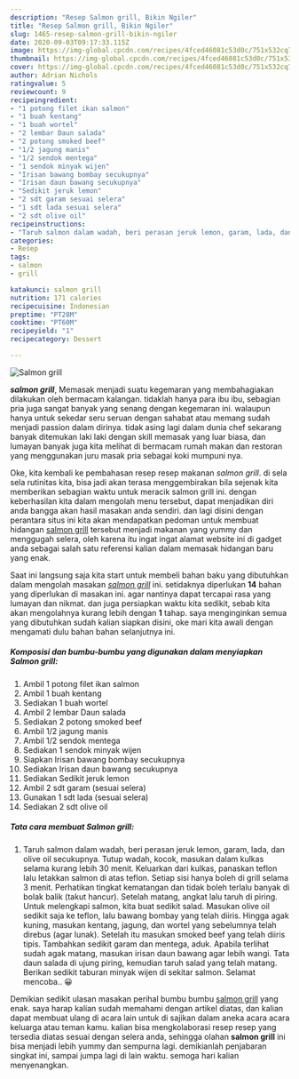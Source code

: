 ```yaml
---
description: "Resep Salmon grill, Bikin Ngiler"
title: "Resep Salmon grill, Bikin Ngiler"
slug: 1465-resep-salmon-grill-bikin-ngiler
date: 2020-09-03T09:17:33.115Z
image: https://img-global.cpcdn.com/recipes/4fced46081c53d0c/751x532cq70/salmon-grill-foto-resep-utama.jpg
thumbnail: https://img-global.cpcdn.com/recipes/4fced46081c53d0c/751x532cq70/salmon-grill-foto-resep-utama.jpg
cover: https://img-global.cpcdn.com/recipes/4fced46081c53d0c/751x532cq70/salmon-grill-foto-resep-utama.jpg
author: Adrian Nichols
ratingvalue: 5
reviewcount: 9
recipeingredient:
- "1 potong filet ikan salmon"
- "1 buah kentang"
- "1 buah wortel"
- "2 lembar Daun salada"
- "2 potong smoked beef"
- "1/2 jagung manis"
- "1/2 sendok mentega"
- "1 sendok minyak wijen"
- "Irisan bawang bombay secukupnya"
- "Irisan daun bawang secukupnya"
- "Sedikit jeruk lemon"
- "2 sdt garam sesuai selera"
- "1 sdt lada sesuai selera"
- "2 sdt olive oil"
recipeinstructions:
- "Taruh salmon dalam wadah, beri perasan jeruk lemon, garam, lada, dan olive oil secukupnya. Tutup wadah, kocok, masukan dalam kulkas selama kurang lebih 30 menit. Keluarkan dari kulkas, panaskan teflon lalu letakkan salmon di atas teflon. Setiap sisi hanya boleh di grill selama 3 menit. Perhatikan tingkat kematangan dan tidak boleh terlalu banyak di bolak balik (takut hancur). Setelah matang, angkat lalu taruh di piring. Untuk melengkapi salmon, kita buat sedikit salad. Masukan olive oil sedikit saja ke teflon, lalu bawang bombay yang telah diiris. Hingga agak kuning, masukan kentang, jagung, dan wortel yang sebelumnya telah direbus (agar lunak). Setelah itu masukan smoked beef yang telah diiris tipis. Tambahkan sedikit garam dan mentega, aduk. Apabila terlihat sudah agak matang, masukan irisan daun bawang agar lebih wangi. Tata daun salada di ujung piring, kemudian taruh salad yang telah matang. Berikan sedikit taburan minyak wijen di sekitar salmon. Selamat mencoba.. 😀"
categories:
- Resep
tags:
- salmon
- grill

katakunci: salmon grill 
nutrition: 171 calories
recipecuisine: Indonesian
preptime: "PT28M"
cooktime: "PT60M"
recipeyield: "1"
recipecategory: Dessert

---
```



![Salmon grill](https://img-global.cpcdn.com/recipes/4fced46081c53d0c/751x532cq70/salmon-grill-foto-resep-utama.jpg)

<b><i>salmon grill</i></b>, Memasak menjadi suatu kegemaran yang membahagiakan dilakukan oleh bermacam kalangan. tidaklah hanya para ibu ibu, sebagian pria juga sangat banyak yang senang dengan kegemaran ini. walaupun hanya untuk sekedar seru seruan dengan sahabat atau memang sudah menjadi passion dalam dirinya. tidak asing lagi dalam dunia chef sekarang banyak ditemukan laki laki dengan skill memasak yang luar biasa, dan lumayan banyak juga kita melihat di bermacam rumah makan dan restoran yang menggunakan juru masak pria sebagai koki mumpuni nya.



Oke, kita kembali ke pembahasan resep resep makanan <i>salmon grill</i>. di sela sela rutinitas kita, bisa jadi akan terasa menggembirakan bila sejenak kita memberikan sebagian waktu untuk meracik salmon grill ini. dengan keberhasilan kita dalam mengolah menu tersebut, dapat menjadikan diri anda bangga akan hasil masakan anda sendiri. dan lagi disini dengan perantara situs ini kita akan mendapatkan pedoman untuk membuat hidangan <u>salmon grill</u> tersebut menjadi makanan yang yummy dan menggugah selera, oleh karena itu ingat ingat alamat website ini di gadget anda sebagai salah satu referensi kalian dalam memasak hidangan baru yang enak.


Saat ini langsung saja kita start untuk membeli bahan baku yang dibutuhkan dalam mengolah masakan <u><i>salmon grill</i></u> ini. setidaknya diperlukan <b>14</b> bahan yang diperlukan di masakan ini. agar nantinya dapat tercapai rasa yang lumayan dan nikmat. dan juga persiapkan waktu kita sedikit, sebab kita akan mengolahnya kurang lebih dengan <b>1</b> tahap. saya menginginkan semua yang dibutuhkan sudah kalian siapkan disini, oke mari kita awali dengan mengamati dulu bahan bahan selanjutnya ini.

<!--inarticleads1-->

##### Komposisi dan bumbu-bumbu yang digunakan dalam menyiapkan Salmon grill:

1. Ambil 1 potong filet ikan salmon
1. Ambil 1 buah kentang
1. Sediakan 1 buah wortel
1. Ambil 2 lembar Daun salada
1. Sediakan 2 potong smoked beef
1. Ambil 1/2 jagung manis
1. Ambil 1/2 sendok mentega
1. Sediakan 1 sendok minyak wijen
1. Siapkan Irisan bawang bombay secukupnya
1. Sediakan Irisan daun bawang secukupnya
1. Sediakan Sedikit jeruk lemon
1. Ambil 2 sdt garam (sesuai selera)
1. Gunakan 1 sdt lada (sesuai selera)
1. Sediakan 2 sdt olive oil




<!--inarticleads2-->

##### Tata cara membuat Salmon grill:

1. Taruh salmon dalam wadah, beri perasan jeruk lemon, garam, lada, dan olive oil secukupnya. Tutup wadah, kocok, masukan dalam kulkas selama kurang lebih 30 menit. Keluarkan dari kulkas, panaskan teflon lalu letakkan salmon di atas teflon. Setiap sisi hanya boleh di grill selama 3 menit. Perhatikan tingkat kematangan dan tidak boleh terlalu banyak di bolak balik (takut hancur). Setelah matang, angkat lalu taruh di piring. Untuk melengkapi salmon, kita buat sedikit salad. Masukan olive oil sedikit saja ke teflon, lalu bawang bombay yang telah diiris. Hingga agak kuning, masukan kentang, jagung, dan wortel yang sebelumnya telah direbus (agar lunak). Setelah itu masukan smoked beef yang telah diiris tipis. Tambahkan sedikit garam dan mentega, aduk. Apabila terlihat sudah agak matang, masukan irisan daun bawang agar lebih wangi. Tata daun salada di ujung piring, kemudian taruh salad yang telah matang. Berikan sedikit taburan minyak wijen di sekitar salmon. Selamat mencoba.. 😀




Demikian sedikit ulasan masakan perihal bumbu bumbu <u>salmon grill</u> yang enak. saya harap kalian sudah memahami dengan artikel diatas, dan kalian dapat membuat ulang di acara lain untuk di sajikan dalam aneka acara acara keluarga atau teman kamu. kalian bisa mengkolaborasi resep resep yang tersedia diatas sesuai dengan selera anda, sehingga olahan <b>salmon grill</b> ini bisa menjadi lebih yummy dan sempurna lagi. demikianlah penjabaran singkat ini, sampai jumpa lagi di lain waktu. semoga hari kalian menyenangkan.
